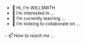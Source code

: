 - 👋 Hi, I’m WILLSMITH
- 👀 I’m interested in ...
- 🌱 I’m currently learning ...
- 💞️ I’m looking to collaborate on ...
###### - 📫 How to reach me ...

<!---
happy0L0/happy0L0 is a ✨ special ✨ repository because its `README.md` (this file) appears on your GitHub profile.
You can click the Preview link to take a look at your changes.
--->
